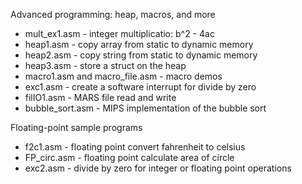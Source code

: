 
Advanced programming: heap, macros, and more

* mult_ex1.asm - integer multiplicatio: b^2 - 4ac
* heap1.asm - copy array from static to dynamic memory
* heap2.asm - copy string from static to dynamic memory
* heap3.asm - store a struct on the heap
* macro1.asm and macro_file.asm - macro demos
* exc1.asm - create a software interrupt for divide by zero
* filIO1.asm - MARS file read and write
* bubble_sort.asm - MIPS implementation of the bubble sort

Floating-point sample programs

* f2c1.asm - floating point convert fahrenheit to celsius
* FP_circ.asm - floating point calculate area of circle
* exc2.asm - divide by zero for integer or floating point operations
